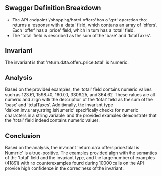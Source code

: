 ## Swagger Definition Breakdown
- The API endpoint '/shopping/hotel-offers' has a 'get' operation that returns a response with a 'data' field, which contains an array of 'offers'. Each 'offer' has a 'price' field, which in turn has a 'total' field.
- The 'total' field is described as the sum of the 'base' and 'totalTaxes'.

## Invariant
The invariant is that 'return.data.offers.price.total' is Numeric.

## Analysis
Based on the provided examples, the 'total' field contains numeric values such as 123.61, 1598.40, 160.00, 3309.25, and 364.62. These values are all numeric and align with the description of the 'total' field as the sum of the 'base' and 'totalTaxes'. Additionally, the invariant type 'daikon.inv.unary.string.IsNumeric' specifically checks for numeric characters in a string variable, and the provided examples demonstrate that the 'total' field indeed contains numeric values.

## Conclusion
Based on the analysis, the invariant 'return.data.offers.price.total is Numeric' is a true-positive. The examples provided align with the semantics of the 'total' field and the invariant type, and the large number of examples (41891) with no counterexamples found during 10000 calls on the API provide high confidence in the correctness of the invariant.
